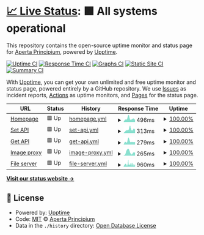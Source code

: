 # [📈 Live Status](https://status.interclip.app): <!--live status--> **🟩 All systems operational**

This repository contains the open-source uptime monitor and status page for [Aperta Principium](https://status.interclip.app), powered by [Upptime](https://github.com/upptime/upptime).

[![Uptime CI](https://github.com/aperta-principium/status/workflows/Uptime%20CI/badge.svg)](https://github.com/upptime/upptime/actions?query=workflow%3A%22Uptime+CI%22)
[![Response Time CI](https://github.com/aperta-principium/status/workflows/Response%20Time%20CI/badge.svg)](https://github.com/upptime/upptime/actions?query=workflow%3A%22Response+Time+CI%22)
[![Graphs CI](https://github.com/aperta-principium/status/workflows/Graphs%20CI/badge.svg)](https://github.com/upptime/upptime/actions?query=workflow%3A%22Graphs+CI%22)
[![Static Site CI](https://github.com/aperta-principium/status/workflows/Static%20Site%20CI/badge.svg)](https://github.com/upptime/upptime/actions?query=workflow%3A%22Static+Site+CI%22)
[![Summary CI](https://github.com/aperta-principium/status/workflows/Summary%20CI/badge.svg)](https://github.com/upptime/upptime/actions?query=workflow%3A%22Summary+CI%22)

With [Upptime](https://upptime.js.org), you can get your own unlimited and free uptime monitor and status page, powered entirely by a GitHub repository. We use [Issues](https://github.com/aperta-principium/status/issues) as incident reports, [Actions](https://github.com/aperta-principium/status/actions) as uptime monitors, and [Pages](https://status.interclip.app) for the status page.

<!--start: status pages-->
<!-- This summary is generated by Upptime (https://github.com/upptime/upptime) -->
<!-- Do not edit this manually, your changes will be overwritten -->
<!-- prettier-ignore -->
| URL | Status | History | Response Time | Uptime |
| --- | ------ | ------- | ------------- | ------ |
| <img alt="" src="https://favicons.githubusercontent.com/interclip.app" height="13"> [Homepage](https://interclip.app) | 🟩 Up | [homepage.yml](https://github.com/aperta-principium/status/commits/HEAD/history/homepage.yml) | <details><summary><img alt="Response time graph" src="./graphs/homepage/response-time-week.png" height="20"> 496ms</summary><br><a href="https://status.interclip.app/history/homepage"><img alt="Response time 329" src="https://img.shields.io/endpoint?url=https%3A%2F%2Fraw.githubusercontent.com%2Faperta-principium%2Fstatus%2FHEAD%2Fapi%2Fhomepage%2Fresponse-time.json"></a><br><a href="https://status.interclip.app/history/homepage"><img alt="24-hour response time 312" src="https://img.shields.io/endpoint?url=https%3A%2F%2Fraw.githubusercontent.com%2Faperta-principium%2Fstatus%2FHEAD%2Fapi%2Fhomepage%2Fresponse-time-day.json"></a><br><a href="https://status.interclip.app/history/homepage"><img alt="7-day response time 496" src="https://img.shields.io/endpoint?url=https%3A%2F%2Fraw.githubusercontent.com%2Faperta-principium%2Fstatus%2FHEAD%2Fapi%2Fhomepage%2Fresponse-time-week.json"></a><br><a href="https://status.interclip.app/history/homepage"><img alt="30-day response time 387" src="https://img.shields.io/endpoint?url=https%3A%2F%2Fraw.githubusercontent.com%2Faperta-principium%2Fstatus%2FHEAD%2Fapi%2Fhomepage%2Fresponse-time-month.json"></a><br><a href="https://status.interclip.app/history/homepage"><img alt="1-year response time 329" src="https://img.shields.io/endpoint?url=https%3A%2F%2Fraw.githubusercontent.com%2Faperta-principium%2Fstatus%2FHEAD%2Fapi%2Fhomepage%2Fresponse-time-year.json"></a></details> | <details><summary><a href="https://status.interclip.app/history/homepage">100.00%</a></summary><a href="https://status.interclip.app/history/homepage"><img alt="All-time uptime 99.98%" src="https://img.shields.io/endpoint?url=https%3A%2F%2Fraw.githubusercontent.com%2Faperta-principium%2Fstatus%2FHEAD%2Fapi%2Fhomepage%2Fuptime.json"></a><br><a href="https://status.interclip.app/history/homepage"><img alt="24-hour uptime 100.00%" src="https://img.shields.io/endpoint?url=https%3A%2F%2Fraw.githubusercontent.com%2Faperta-principium%2Fstatus%2FHEAD%2Fapi%2Fhomepage%2Fuptime-day.json"></a><br><a href="https://status.interclip.app/history/homepage"><img alt="7-day uptime 100.00%" src="https://img.shields.io/endpoint?url=https%3A%2F%2Fraw.githubusercontent.com%2Faperta-principium%2Fstatus%2FHEAD%2Fapi%2Fhomepage%2Fuptime-week.json"></a><br><a href="https://status.interclip.app/history/homepage"><img alt="30-day uptime 100.00%" src="https://img.shields.io/endpoint?url=https%3A%2F%2Fraw.githubusercontent.com%2Faperta-principium%2Fstatus%2FHEAD%2Fapi%2Fhomepage%2Fuptime-month.json"></a><br><a href="https://status.interclip.app/history/homepage"><img alt="1-year uptime 99.98%" src="https://img.shields.io/endpoint?url=https%3A%2F%2Fraw.githubusercontent.com%2Faperta-principium%2Fstatus%2FHEAD%2Fapi%2Fhomepage%2Fuptime-year.json"></a></details>
| <img alt="" src="https://favicons.githubusercontent.com/interclip.app" height="13"> [Set API](https://interclip.app/includes/api?url=https://www.linguee.com/english-german/translation/meanbusiness.html) | 🟩 Up | [set-api.yml](https://github.com/aperta-principium/status/commits/HEAD/history/set-api.yml) | <details><summary><img alt="Response time graph" src="./graphs/set-api/response-time-week.png" height="20"> 313ms</summary><br><a href="https://status.interclip.app/history/set-api"><img alt="Response time 257" src="https://img.shields.io/endpoint?url=https%3A%2F%2Fraw.githubusercontent.com%2Faperta-principium%2Fstatus%2FHEAD%2Fapi%2Fset-api%2Fresponse-time.json"></a><br><a href="https://status.interclip.app/history/set-api"><img alt="24-hour response time 306" src="https://img.shields.io/endpoint?url=https%3A%2F%2Fraw.githubusercontent.com%2Faperta-principium%2Fstatus%2FHEAD%2Fapi%2Fset-api%2Fresponse-time-day.json"></a><br><a href="https://status.interclip.app/history/set-api"><img alt="7-day response time 313" src="https://img.shields.io/endpoint?url=https%3A%2F%2Fraw.githubusercontent.com%2Faperta-principium%2Fstatus%2FHEAD%2Fapi%2Fset-api%2Fresponse-time-week.json"></a><br><a href="https://status.interclip.app/history/set-api"><img alt="30-day response time 321" src="https://img.shields.io/endpoint?url=https%3A%2F%2Fraw.githubusercontent.com%2Faperta-principium%2Fstatus%2FHEAD%2Fapi%2Fset-api%2Fresponse-time-month.json"></a><br><a href="https://status.interclip.app/history/set-api"><img alt="1-year response time 257" src="https://img.shields.io/endpoint?url=https%3A%2F%2Fraw.githubusercontent.com%2Faperta-principium%2Fstatus%2FHEAD%2Fapi%2Fset-api%2Fresponse-time-year.json"></a></details> | <details><summary><a href="https://status.interclip.app/history/set-api">100.00%</a></summary><a href="https://status.interclip.app/history/set-api"><img alt="All-time uptime 99.97%" src="https://img.shields.io/endpoint?url=https%3A%2F%2Fraw.githubusercontent.com%2Faperta-principium%2Fstatus%2FHEAD%2Fapi%2Fset-api%2Fuptime.json"></a><br><a href="https://status.interclip.app/history/set-api"><img alt="24-hour uptime 100.00%" src="https://img.shields.io/endpoint?url=https%3A%2F%2Fraw.githubusercontent.com%2Faperta-principium%2Fstatus%2FHEAD%2Fapi%2Fset-api%2Fuptime-day.json"></a><br><a href="https://status.interclip.app/history/set-api"><img alt="7-day uptime 100.00%" src="https://img.shields.io/endpoint?url=https%3A%2F%2Fraw.githubusercontent.com%2Faperta-principium%2Fstatus%2FHEAD%2Fapi%2Fset-api%2Fuptime-week.json"></a><br><a href="https://status.interclip.app/history/set-api"><img alt="30-day uptime 100.00%" src="https://img.shields.io/endpoint?url=https%3A%2F%2Fraw.githubusercontent.com%2Faperta-principium%2Fstatus%2FHEAD%2Fapi%2Fset-api%2Fuptime-month.json"></a><br><a href="https://status.interclip.app/history/set-api"><img alt="1-year uptime 99.97%" src="https://img.shields.io/endpoint?url=https%3A%2F%2Fraw.githubusercontent.com%2Faperta-principium%2Fstatus%2FHEAD%2Fapi%2Fset-api%2Fuptime-year.json"></a></details>
| <img alt="" src="https://favicons.githubusercontent.com/interclip.app" height="13"> [Get API](https://interclip.app/includes/get-api?code=tasks) | 🟩 Up | [get-api.yml](https://github.com/aperta-principium/status/commits/HEAD/history/get-api.yml) | <details><summary><img alt="Response time graph" src="./graphs/get-api/response-time-week.png" height="20"> 279ms</summary><br><a href="https://status.interclip.app/history/get-api"><img alt="Response time 217" src="https://img.shields.io/endpoint?url=https%3A%2F%2Fraw.githubusercontent.com%2Faperta-principium%2Fstatus%2FHEAD%2Fapi%2Fget-api%2Fresponse-time.json"></a><br><a href="https://status.interclip.app/history/get-api"><img alt="24-hour response time 224" src="https://img.shields.io/endpoint?url=https%3A%2F%2Fraw.githubusercontent.com%2Faperta-principium%2Fstatus%2FHEAD%2Fapi%2Fget-api%2Fresponse-time-day.json"></a><br><a href="https://status.interclip.app/history/get-api"><img alt="7-day response time 279" src="https://img.shields.io/endpoint?url=https%3A%2F%2Fraw.githubusercontent.com%2Faperta-principium%2Fstatus%2FHEAD%2Fapi%2Fget-api%2Fresponse-time-week.json"></a><br><a href="https://status.interclip.app/history/get-api"><img alt="30-day response time 272" src="https://img.shields.io/endpoint?url=https%3A%2F%2Fraw.githubusercontent.com%2Faperta-principium%2Fstatus%2FHEAD%2Fapi%2Fget-api%2Fresponse-time-month.json"></a><br><a href="https://status.interclip.app/history/get-api"><img alt="1-year response time 217" src="https://img.shields.io/endpoint?url=https%3A%2F%2Fraw.githubusercontent.com%2Faperta-principium%2Fstatus%2FHEAD%2Fapi%2Fget-api%2Fresponse-time-year.json"></a></details> | <details><summary><a href="https://status.interclip.app/history/get-api">100.00%</a></summary><a href="https://status.interclip.app/history/get-api"><img alt="All-time uptime 99.99%" src="https://img.shields.io/endpoint?url=https%3A%2F%2Fraw.githubusercontent.com%2Faperta-principium%2Fstatus%2FHEAD%2Fapi%2Fget-api%2Fuptime.json"></a><br><a href="https://status.interclip.app/history/get-api"><img alt="24-hour uptime 100.00%" src="https://img.shields.io/endpoint?url=https%3A%2F%2Fraw.githubusercontent.com%2Faperta-principium%2Fstatus%2FHEAD%2Fapi%2Fget-api%2Fuptime-day.json"></a><br><a href="https://status.interclip.app/history/get-api"><img alt="7-day uptime 100.00%" src="https://img.shields.io/endpoint?url=https%3A%2F%2Fraw.githubusercontent.com%2Faperta-principium%2Fstatus%2FHEAD%2Fapi%2Fget-api%2Fuptime-week.json"></a><br><a href="https://status.interclip.app/history/get-api"><img alt="30-day uptime 100.00%" src="https://img.shields.io/endpoint?url=https%3A%2F%2Fraw.githubusercontent.com%2Faperta-principium%2Fstatus%2FHEAD%2Fapi%2Fget-api%2Fuptime-month.json"></a><br><a href="https://status.interclip.app/history/get-api"><img alt="1-year uptime 99.99%" src="https://img.shields.io/endpoint?url=https%3A%2F%2Fraw.githubusercontent.com%2Faperta-principium%2Fstatus%2FHEAD%2Fapi%2Fget-api%2Fuptime-year.json"></a></details>
| <img alt="" src="https://favicons.githubusercontent.com/interclip.app" height="13"> [Image proxy](https://interclip.app/proxy?url=https://trnck.dev/assets/img/logo.avif) | 🟩 Up | [image-proxy.yml](https://github.com/aperta-principium/status/commits/HEAD/history/image-proxy.yml) | <details><summary><img alt="Response time graph" src="./graphs/image-proxy/response-time-week.png" height="20"> 265ms</summary><br><a href="https://status.interclip.app/history/image-proxy"><img alt="Response time 167" src="https://img.shields.io/endpoint?url=https%3A%2F%2Fraw.githubusercontent.com%2Faperta-principium%2Fstatus%2FHEAD%2Fapi%2Fimage-proxy%2Fresponse-time.json"></a><br><a href="https://status.interclip.app/history/image-proxy"><img alt="24-hour response time 234" src="https://img.shields.io/endpoint?url=https%3A%2F%2Fraw.githubusercontent.com%2Faperta-principium%2Fstatus%2FHEAD%2Fapi%2Fimage-proxy%2Fresponse-time-day.json"></a><br><a href="https://status.interclip.app/history/image-proxy"><img alt="7-day response time 265" src="https://img.shields.io/endpoint?url=https%3A%2F%2Fraw.githubusercontent.com%2Faperta-principium%2Fstatus%2FHEAD%2Fapi%2Fimage-proxy%2Fresponse-time-week.json"></a><br><a href="https://status.interclip.app/history/image-proxy"><img alt="30-day response time 200" src="https://img.shields.io/endpoint?url=https%3A%2F%2Fraw.githubusercontent.com%2Faperta-principium%2Fstatus%2FHEAD%2Fapi%2Fimage-proxy%2Fresponse-time-month.json"></a><br><a href="https://status.interclip.app/history/image-proxy"><img alt="1-year response time 167" src="https://img.shields.io/endpoint?url=https%3A%2F%2Fraw.githubusercontent.com%2Faperta-principium%2Fstatus%2FHEAD%2Fapi%2Fimage-proxy%2Fresponse-time-year.json"></a></details> | <details><summary><a href="https://status.interclip.app/history/image-proxy">100.00%</a></summary><a href="https://status.interclip.app/history/image-proxy"><img alt="All-time uptime 100.00%" src="https://img.shields.io/endpoint?url=https%3A%2F%2Fraw.githubusercontent.com%2Faperta-principium%2Fstatus%2FHEAD%2Fapi%2Fimage-proxy%2Fuptime.json"></a><br><a href="https://status.interclip.app/history/image-proxy"><img alt="24-hour uptime 100.00%" src="https://img.shields.io/endpoint?url=https%3A%2F%2Fraw.githubusercontent.com%2Faperta-principium%2Fstatus%2FHEAD%2Fapi%2Fimage-proxy%2Fuptime-day.json"></a><br><a href="https://status.interclip.app/history/image-proxy"><img alt="7-day uptime 100.00%" src="https://img.shields.io/endpoint?url=https%3A%2F%2Fraw.githubusercontent.com%2Faperta-principium%2Fstatus%2FHEAD%2Fapi%2Fimage-proxy%2Fuptime-week.json"></a><br><a href="https://status.interclip.app/history/image-proxy"><img alt="30-day uptime 100.00%" src="https://img.shields.io/endpoint?url=https%3A%2F%2Fraw.githubusercontent.com%2Faperta-principium%2Fstatus%2FHEAD%2Fapi%2Fimage-proxy%2Fuptime-month.json"></a><br><a href="https://status.interclip.app/history/image-proxy"><img alt="1-year uptime 100.00%" src="https://img.shields.io/endpoint?url=https%3A%2F%2Fraw.githubusercontent.com%2Faperta-principium%2Fstatus%2FHEAD%2Fapi%2Fimage-proxy%2Fuptime-year.json"></a></details>
| <img alt="" src="https://favicons.githubusercontent.com/files.interclip.app" height="13"> [File server](https://files.interclip.app/fee1220bb1.png) | 🟩 Up | [file-server.yml](https://github.com/aperta-principium/status/commits/HEAD/history/file-server.yml) | <details><summary><img alt="Response time graph" src="./graphs/file-server/response-time-week.png" height="20"> 960ms</summary><br><a href="https://status.interclip.app/history/file-server"><img alt="Response time 930" src="https://img.shields.io/endpoint?url=https%3A%2F%2Fraw.githubusercontent.com%2Faperta-principium%2Fstatus%2FHEAD%2Fapi%2Ffile-server%2Fresponse-time.json"></a><br><a href="https://status.interclip.app/history/file-server"><img alt="24-hour response time 695" src="https://img.shields.io/endpoint?url=https%3A%2F%2Fraw.githubusercontent.com%2Faperta-principium%2Fstatus%2FHEAD%2Fapi%2Ffile-server%2Fresponse-time-day.json"></a><br><a href="https://status.interclip.app/history/file-server"><img alt="7-day response time 960" src="https://img.shields.io/endpoint?url=https%3A%2F%2Fraw.githubusercontent.com%2Faperta-principium%2Fstatus%2FHEAD%2Fapi%2Ffile-server%2Fresponse-time-week.json"></a><br><a href="https://status.interclip.app/history/file-server"><img alt="30-day response time 930" src="https://img.shields.io/endpoint?url=https%3A%2F%2Fraw.githubusercontent.com%2Faperta-principium%2Fstatus%2FHEAD%2Fapi%2Ffile-server%2Fresponse-time-month.json"></a><br><a href="https://status.interclip.app/history/file-server"><img alt="1-year response time 930" src="https://img.shields.io/endpoint?url=https%3A%2F%2Fraw.githubusercontent.com%2Faperta-principium%2Fstatus%2FHEAD%2Fapi%2Ffile-server%2Fresponse-time-year.json"></a></details> | <details><summary><a href="https://status.interclip.app/history/file-server">100.00%</a></summary><a href="https://status.interclip.app/history/file-server"><img alt="All-time uptime 100.00%" src="https://img.shields.io/endpoint?url=https%3A%2F%2Fraw.githubusercontent.com%2Faperta-principium%2Fstatus%2FHEAD%2Fapi%2Ffile-server%2Fuptime.json"></a><br><a href="https://status.interclip.app/history/file-server"><img alt="24-hour uptime 100.00%" src="https://img.shields.io/endpoint?url=https%3A%2F%2Fraw.githubusercontent.com%2Faperta-principium%2Fstatus%2FHEAD%2Fapi%2Ffile-server%2Fuptime-day.json"></a><br><a href="https://status.interclip.app/history/file-server"><img alt="7-day uptime 100.00%" src="https://img.shields.io/endpoint?url=https%3A%2F%2Fraw.githubusercontent.com%2Faperta-principium%2Fstatus%2FHEAD%2Fapi%2Ffile-server%2Fuptime-week.json"></a><br><a href="https://status.interclip.app/history/file-server"><img alt="30-day uptime 100.00%" src="https://img.shields.io/endpoint?url=https%3A%2F%2Fraw.githubusercontent.com%2Faperta-principium%2Fstatus%2FHEAD%2Fapi%2Ffile-server%2Fuptime-month.json"></a><br><a href="https://status.interclip.app/history/file-server"><img alt="1-year uptime 100.00%" src="https://img.shields.io/endpoint?url=https%3A%2F%2Fraw.githubusercontent.com%2Faperta-principium%2Fstatus%2FHEAD%2Fapi%2Ffile-server%2Fuptime-year.json"></a></details>

<!--end: status pages-->

[**Visit our status website →**](https://status.interclip.app)

## 📄 License

- Powered by: [Upptime](https://github.com/upptime/upptime)
- Code: [MIT](./LICENSE) © [Aperta Principium](https://status.interclip.app)
- Data in the `./history` directory: [Open Database License](https://opendatacommons.org/licenses/odbl/1-0/)
